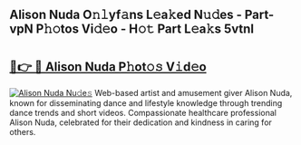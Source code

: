 ## Alison Nuda O𝚗𝚕yf𝚊ns L𝚎a𝚔ed N𝚞𝚍es - Part-vpN P𝚑𝚘tos Vi𝚍𝚎o - H𝚘𝚝 Part L𝚎a𝚔s 5vtnI

# <h2><a href="http://kfb5623.oniu.top/?m=Alison+Nuda">🔗👉 🔴 Alison Nuda P𝚑ot𝚘𝚜 V𝚒d𝚎o</a></h2>

[![Alison Nuda Nu𝚍e𝚜](https://i.imgur.com/0qMVB7G.gif)](http://kfb5623.oniu.top/?m=Alison+Nuda)
Web-based artist and amusement giver Alison Nuda, known for disseminating dance and lifestyle knowledge through trending dance trends and short videos. Compassionate healthcare professional Alison Nuda, celebrated for their dedication and kindness in caring for others.  
